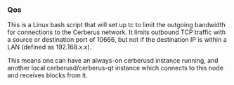 ### Qos ###

This is a Linux bash script that will set up tc to limit the outgoing bandwidth for connections to the Cerberus network. It limits outbound TCP traffic with a source or destination port of 10666, but not if the destination IP is within a LAN (defined as 192.168.x.x).

This means one can have an always-on cerberusd instance running, and another local cerberusd/cerberus-qt instance which connects to this node and receives blocks from it.
